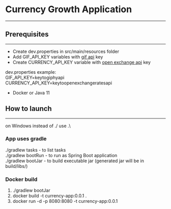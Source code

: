 # Currency Growth Application
___
## Prerequisites
___
- Create dev.properties in src/main/resources folder
- Add GIF_API_KEY variables with [gif api](https://developers.giphy.com/docs/api#quick-start-guide) key
- Create CURRENCY_API_KEY variable with [open exchange api](https://docs.openexchangerates.org) key

dev.properties example: \
GIF_API_KEY=keytogiphyapi \
CURRENCY_API_KEY=keytoopenexchangeratesapi

- Docker or Java 11

## How to launch
___

on Windows instead of ./ use .\

### App uses gradle

./gradlew tasks - to list tasks \
./gradlew bootRun - to run as Spring Boot application \
./gradlew bootJar - to build executable jar (generated jar will be in build/libs/)

### Docker build

1. ./gradlew bootJar
2. docker build -t currency-app:0.0.1 .
3. docker run -d -p 8080:8080 -t currency-app:0.0.1
